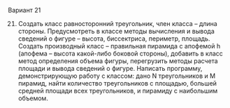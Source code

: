 Вариант 21

21. Создать класс равносторонний треугольник, член класса – длина стороны. Предусмотреть в
классе методы вычисления и вывода сведений о фигуре – высота, биссектриса, периметр, площадь.
Создать производный класс – правильная пирамида с апофемой h (апофема – высота какой-либо
боковой стороны), добавить в класс метод определения объема фигуры, перегрузить методы расчета
площади и вывода сведений о фигуре. Написать программу, демонстрирующую работу с классом: дано
N треугольников и M пирамид, найти количество треугольников с площадью, большей средней площади
всех треугольников, и пирамиду с наибольшим объемом. 

